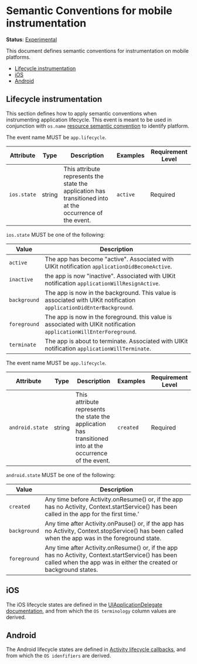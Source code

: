 # Semantic Conventions for mobile instrumentation

**Status**: [Experimental][DocumentStatus]

This document defines semantic conventions for instrumentation on mobile platforms.

<!-- toc -->

- [Lifecycle instrumentation](#lifecycle-instrumentation)
- [iOS](#ios)
- [Android](#android)

<!-- tocstop -->

## Lifecycle instrumentation

This section defines how to apply semantic conventions when instrumenting application lifecycle.
This event is meant to be used in conjunction with `os.name` [resource semantic convention](/docs/resource/os.md) to identify platform.

<!-- semconv ios-lifecycle-events -->
The event name MUST be `app.lifecycle`.

| Attribute  | Type | Description  | Examples  | Requirement Level |
|---|---|---|---|---|
| `ios.state` | string | This attribute represents the state the application has transitioned into at the occurrence of the event. | `active` | Required |

`ios.state` MUST be one of the following:

| Value  | Description |
|---|---|
| `active` | The app has become "active". Associated with UIKit notification `applicationDidBecomeActive`. |
| `inactive` | the app is now "inactive". Associated with UIKit notification `applicationWillResignActive`. |
| `background` | The app is now in the background. This value is associated with UIKit notification `applicationDidEnterBackground`. |
| `foreground` | The app is now in the foreground. this value is associated with UIKit notification `applicationWillEnterForeground`. |
| `terminate` | The app is about to terminate. Associated with UIKit notification `applicationWillTerminate`. |
<!-- endsemconv -->

<!-- semconv android-lifecycle-events -->
The event name MUST be `app.lifecycle`.

| Attribute  | Type | Description  | Examples  | Requirement Level |
|---|---|---|---|---|
| `android.state` | string | This attribute represents the state the application has transitioned into at the occurrence of the event. | `created` | Required |

`android.state` MUST be one of the following:

| Value  | Description |
|---|---|
| `created` | Any time before Activity.onResume() or, if the app has no Activity, Context.startService()  has been called in the app for the first time.' |
| `background` | Any time after Activity.onPause() or, if the app has no Activity, Context.stopService() has been called when the app was in the foreground state. |
| `foreground` | Any time after Activity.onResume() or, if the app has no Activity, Context.startService() has been called when the app was in either the created or background states. |
<!-- endsemconv -->

## iOS

The iOS lifecycle states are defined in the [UIApplicationDelegate documentation](https://developer.apple.com/documentation/uikit/uiapplicationdelegate#1656902),
and from which the `OS terminology` column values are derived.

## Android

The Android lifecycle states are defined in [Activity lifecycle callbacks](https://developer.android.com/guide/components/activities/activity-lifecycle#lc), and from which the `OS idenfifiers` are derived.

[DocumentStatus]: https://github.com/open-telemetry/opentelemetry-specification/tree/v1.22.0/specification/document-status.md
